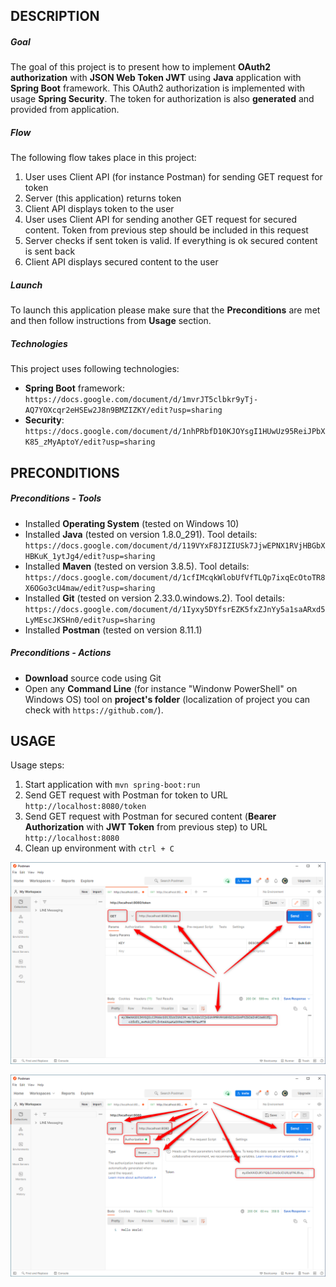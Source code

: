 DESCRIPTION
-----------

##### Goal
The goal of this project is to present how to implement **OAuth2 authorization** with **JSON Web Token JWT** using **Java** application with **Spring Boot** framework. This OAuth2 authorization is implemented with usage **Spring Security**. The token for authorization is also **generated** and provided from application.

##### Flow
The following flow takes place in this project:
1. User uses Client API (for instance Postman) for sending GET request for token
1. Server (this application) returns token
1. Client API displays token to the user
1. User uses Client API for sending another GET request for secured content. Token from previous step should be included in this request
1. Server checks if sent token is valid. If everything is ok secured content is sent back
1. Client API displays secured content to the user 


##### Launch
To launch this application please make sure that the **Preconditions** are met and then follow instructions from **Usage** section.

##### Technologies
This project uses following technologies:
* **Spring Boot** framework: `https://docs.google.com/document/d/1mvrJT5clbkr9yTj-AQ7YOXcqr2eHSEw2J8n9BMZIZKY/edit?usp=sharing`
* **Security**: `https://docs.google.com/document/d/1nhPRbfD10KJOYsgI1HUwUz95ReiJPbXK85_zMyAptoY/edit?usp=sharing`


PRECONDITIONS
-------------

##### Preconditions - Tools
* Installed **Operating System** (tested on Windows 10)
* Installed **Java** (tested on version 1.8.0_291). Tool details: `https://docs.google.com/document/d/119VYxF8JIZIUSk7JjwEPNX1RVjHBGbXHBKuK_1ytJg4/edit?usp=sharing`
* Installed **Maven** (tested on version 3.8.5). Tool details: `https://docs.google.com/document/d/1cfIMcqkWlobUfVfTLQp7ixqEcOtoTR8X6OGo3cU4maw/edit?usp=sharing`
* Installed **Git** (tested on version 2.33.0.windows.2). Tool details: `https://docs.google.com/document/d/1Iyxy5DYfsrEZK5fxZJnYy5a1saARxd5LyMEscJKSHn0/edit?usp=sharing`
* Installed **Postman** (tested on version 8.11.1)

##### Preconditions - Actions
* **Download** source code using Git 
* Open any **Command Line** (for instance "Windonw PowerShell" on Windows OS) tool on **project's folder** (localization of project you can check with `https://github.com/`). 


USAGE
-----

Usage steps:
1. Start application with `mvn spring-boot:run`
1. Send GET request with Postman for token to URL `http://localhost:8080/token`
1. Send GET request with Postman for secured content (**Bearer Authorization** with **JWT Token** from previous step) to URL `http://localhost:8080`
1. Clean up environment with `ctrl + C`

![My Image](image-1.png)

![My Image](image-2.png)
